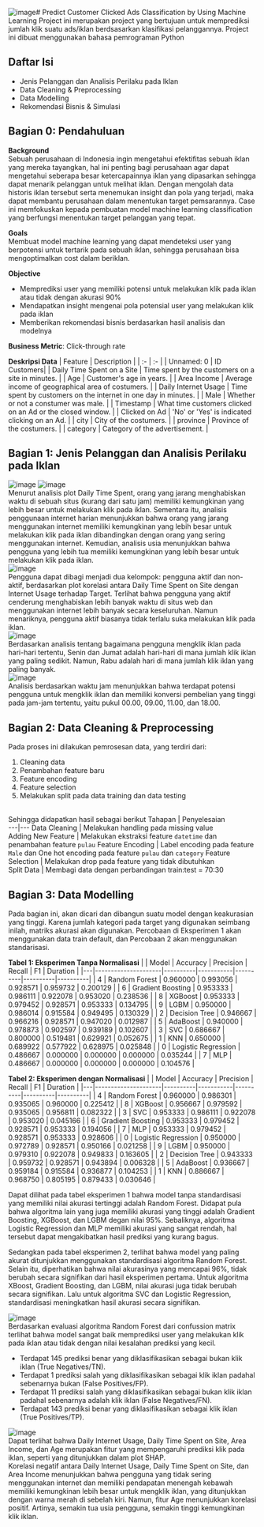 ![image](https://github.com/user-attachments/assets/4a74a318-b571-4a81-87fc-9a094cf9d122)# Predict Customer Clicked Ads Classification by Using Machine Learning
Project ini merupakan project yang bertujuan untuk memprediksi jumlah klik suatu ads/iklan berdsasarkan klasifikasi pelanggannya. Project ini dibuat menggunakan bahasa pemrograman Python 

## Daftar Isi
- Jenis Pelanggan dan Analisis Perilaku pada Iklan
- Data Cleaning & Preprocessing
- Data Modelling
- Rekomendasi Bisnis & Simulasi

## Bagian 0: Pendahuluan
**Background**<br>
Sebuah perusahaan di Indonesia ingin mengetahui efektifitas sebuah iklan yang mereka tayangkan, hal ini penting bagi perusahaan agar dapat mengetahui seberapa besar ketercapainnya iklan yang dipasarkan sehingga dapat menarik pelanggan untuk melihat iklan.
Dengan mengolah data historis iklan tersebut serta menemukan insight dan pola yang terjadi, maka dapat membantu perusahaan dalam menentukan target pemsarannya. Case ini memfokuskan kepada pembuatan model machine learning classification yang berfungsi menentukan target pelanggan yang tepat.

**Goals**<br>
Membuat model machine learning yang dapat mendeteksi user yang berpotensi untuk tertarik pada sebuah iklan, sehingga perusahaan bisa mengoptimalkan cost dalam beriklan.

**Objective**<br>
- Memprediksi user yang memiliki potensi untuk melakukan klik pada iklan atau tidak dengan akurasi 90%
- Mendapatkan insight mengenai pola potensial user yang melakukan klik pada iklan
- Memberikan rekomendasi bisnis berdasarkan hasil analisis dan modelnya

**Business Metric**: Click-through rate

**Deskripsi Data**
| Feature | Description |
| :- | :- |
| Unnamed: 0 | ID Customers|
| Daily Time Spent on a Site | Time spent by the customers on a site in minutes. |
| Age  | Customer's age in years. |
| Area Income  | Average income of geographical area of costumers. |
| Daily Internet Usage | Time spent by customers on the internet in one day in minutes. |
| Male | Whether or not a constumer was male. |
| Timestamp | What time customers clicked on an Ad or the closed window. |
| Clicked on Ad  | 'No' or 'Yes' is indicated clicking on an Ad. |
| city | City of the costumers. |
| province | Province of the costumers. |
| category | Category of the advertisement. |

## Bagian 1: Jenis Pelanggan dan Analisis Perilaku pada Iklan
![image](https://github.com/user-attachments/assets/28d2304e-68bf-4364-8275-fe0b536965bc)
![image](https://github.com/user-attachments/assets/73cca69e-4781-4e12-b18d-86c5ab088228)<br>
Menurut analisis plot Daily Time Spent, orang yang jarang menghabiskan waktu di sebuah situs (kurang dari satu jam) memiliki kemungkinan yang lebih besar untuk melakukan klik pada iklan. Sementara itu, analisis penggunaan internet harian menunjukkan bahwa orang yang jarang menggunakan internet memiliki kemungkinan yang lebih besar untuk melakukan klik pada iklan dibandingkan dengan orang yang sering menggunakan internet. Kemudian, analisis usia menunjukkan bahwa pengguna yang lebih tua memiliki kemungkinan yang lebih besar untuk melakukan klik pada iklan.<br>
![image](https://github.com/user-attachments/assets/b478b5ea-7605-4480-aa05-9eaaf6c0934e)<br>
Pengguna dapat dibagi menjadi dua kelompok: pengguna aktif dan non-aktif, berdasarkan plot korelasi antara Daily Time Spent on Site dengan Internet Usage terhadap Target. Terlihat bahwa pengguna yang aktif cenderung menghabiskan lebih banyak waktu di situs web dan menggunakan internet lebih banyak secara keseluruhan. Namun menariknya, pengguna aktif biasanya tidak terlalu suka melakukan klik pada iklan.<br>
![image](https://github.com/user-attachments/assets/f3251acb-cadd-4435-8c03-59feef87b385)<br>
Berdasarkan analisis tentang bagaimana pengguna mengklik iklan pada hari-hari tertentu, Senin dan Jumat adalah hari-hari di mana jumlah klik iklan yang paling sedikit. Namun, Rabu adalah hari di mana jumlah klik iklan yang paling banyak.<br>
![image](https://github.com/user-attachments/assets/5de63a06-919d-4e0c-894e-aa7f21d1191e)<br>
Analisis berdasarkan waktu jam menunjukkan bahwa terdapat potensi pengguna untuk mengklik iklan dan memiliki konversi pembelian yang tinggi pada jam-jam tertentu, yaitu pukul 00.00, 09.00, 11.00, dan 18.00.

## Bagian 2: Data Cleaning & Preprocessing
Pada proses ini dilakukan pemrosesan data, yang terdiri dari:
1. Cleaning data
2. Penambahan feature baru
3. Feature encoding
4. Feature selection
5. Melakukan split pada data training dan data testing<br><br>

Sehingga didapatkan hasil sebagai berikut
 Tahapan  | Penyelesaian  
---|---
 Data Cleaning  | Melakukan handling pada missing value  
 Adding New Feature  | Melakukan ekstraksi feature `datetime` dan penambahan feature `pulau` 
 Feature Encoding  | Label encoding pada feature `Male` dan One hot encoding pada feature `pulau` dan `category` 
 Feature Selection  | Melakukan drop pada feature yang tidak dibutuhkan  
 Split Data  | Membagi data dengan perbandingan train:test = 70:30

## Bagian 3: Data Modelling
Pada bagian ini, akan dicari dan dibangun suatu model dengan keakurasian yang tinggi. Karena jumlah kategori pada target yang digunakan seimbang inilah, matriks akurasi akan digunakan. Percobaan di Eksperimen 1 akan menggunakan data train default, dan Percobaan 2 akan menggunakan standarisasi.

**Tabel 1: Eksperimen Tanpa Normalisasi**
|   | Model               | Accuracy | Precision | Recall   | F1       | Duration |
|---|---------------------|----------|-----------|----------|----------|----------|
| 4 | Random Forest       | 0.960000 | 0.993056  | 0.928571 | 0.959732 | 0.200129 |
| 6 | Gradient Boosting   | 0.953333 | 0.986111  | 0.922078 | 0.953020 | 0.238536 |
| 8 | XGBoost             | 0.953333 | 0.979452  | 0.928571 | 0.953333 | 0.134795 |
| 9 | LGBM                | 0.950000 | 0.986014  | 0.915584 | 0.949495 | 0.130329 |
| 2 | Decision Tree       | 0.946667 | 0.966216  | 0.928571 | 0.947020 | 0.012987 |
| 5 | AdaBoost            | 0.940000 | 0.978873  | 0.902597 | 0.939189 | 0.102607 |
| 3 | SVC                 | 0.686667 | 0.800000  | 0.519481 | 0.629921 | 0.052675 |
| 1 | KNN                 | 0.650000 | 0.689922  | 0.577922 | 0.628975 | 0.025848 |
| 0 | Logistic Regression | 0.486667 | 0.000000  | 0.000000 | 0.000000 | 0.035244 |
| 7 | MLP                 | 0.486667 | 0.000000  | 0.000000 | 0.000000 | 0.104576 |

**Tabel 2: Eksperimen dengan Normalisasi**
|   | Model               | Accuracy | Precision | Recall   | F1       | Duration |
|---|---------------------|----------|-----------|----------|----------|----------|
| 4 | Random Forest       | 0.960000 | 0.986301  | 0.935065 | 0.960000 | 0.225412 |
| 8 | XGBoost             | 0.956667 | 0.979592  | 0.935065 | 0.956811 | 0.082322 |
| 3 | SVC                 | 0.953333 | 0.986111  | 0.922078 | 0.953020 | 0.045166 |
| 6 | Gradient Boosting   | 0.953333 | 0.979452  | 0.928571 | 0.953333 | 0.194056 |
| 7 | MLP                 | 0.953333 | 0.979452  | 0.928571 | 0.953333 | 0.928606 |
| 0 | Logistic Regression | 0.950000 | 0.972789  | 0.928571 | 0.950166 | 0.021258 |
| 9 | LGBM                | 0.950000 | 0.979310  | 0.922078 | 0.949833 | 0.163605 |
| 2 | Decision Tree       | 0.943333 | 0.959732  | 0.928571 | 0.943894 | 0.006328 |
| 5 | AdaBoost            | 0.936667 | 0.959184  | 0.915584 | 0.936877 | 0.104253 |
| 1 | KNN                 | 0.886667 | 0.968750  | 0.805195 | 0.879433 | 0.030646 |

Dapat dilihat pada tabel eksperimen 1 bahwa model tanpa standardisasi yang memiliki nilai akurasi tertinggi adalah Random Forest. Didapat pula bahwa algoritma lain yang juga memiliki akurasi yang tinggi adalah Gradient Boosting, XGBoost, dan LGBM degan nilai 95%. Sebaliknya, algoritma Logistic Regression dan MLP memiliki akurasi yang sangat rendah, hal tersebut dapat mengakibatkan hasil prediksi yang kurang bagus.

Sedangkan pada tabel eksperimen 2, terlihat bahwa model yang paling akurat ditunjukkan menggunakan standardisasi algoritma Random Forest. Selain itu, diperhatikan bahwa nilai akurasinya yang mencapai 96%, tidak berubah secara signifikan dari hasil eksperimen pertama. Untuk algoritma XBoost, Gradient Boosting, dan LGBM, nilai akurasi juga tidak berubah secara signifikan. Lalu untuk algoritma SVC dan Logistic Regression, standardisasi meningkatkan hasil akurasi secara signifikan.

![image](https://github.com/user-attachments/assets/6acf15fd-aeb7-4586-8a45-e7f01313c5bc)<br>
Berdasarkan evaluasi algoritma Random Forest dari confussion matrix terlihat bahwa model sangat baik memprediksi user yang melakukan klik pada iklan atau tidak dengan nilai kesalahan prediksi yang kecil.
- Terdapat 145 prediksi benar yang diklasifikasikan sebagai bukan klik iklan (True Negatives/TN).
- Terdapat 1 prediksi salah yang diklasifikasikan sebagai klik iklan padahal sebenarnya bukan (False Positives/FP).
- Terdapat 11 prediksi salah yang diklasifikasikan sebagai bukan klik iklan padahal sebenarnya adalah klik iklan (False Negatives/FN).
- Terdapat 143 prediksi benar yang diklasifikasikan sebagai klik iklan (True Positives/TP).

![image](https://github.com/user-attachments/assets/3b8461c3-e0aa-44eb-944b-4a4c2f865c1e)<br>
Dapat terlihat bahwa Daily Internet Usage, Daily Time Spent on Site, Area Income, dan Age merupakan fitur yang mempengaruhi prediksi klik pada iklan, seperti yang ditunjukkan dalam plot SHAP.<br>
Korelasi negatif antara Daily Internet Usage, Daily Time Spent on Site, dan Area Income menunjukkan bahwa pengguna yang tidak sering menggunakan internet dan memiliki pendapatan menengah kebawah memiliki kemungkinan lebih besar untuk mengklik iklan, yang ditunjukkan dengan warna merah di sebelah kiri. Namun, fitur Age menunjukkan korelasi positif. Artinya, semakin tua usia pengguna, semakin tinggi kemungkinan klik iklan.
